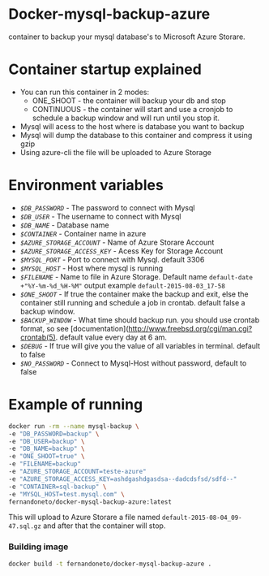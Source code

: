 # Docker-mysql-backup-azure

container to backup your mysql database's to Microsoft Azure Storare.

# Container startup explained

* You can run this container in 2 modes:
    - ONE_SHOOT - the container will backup your db and stop
    - CONTINUOUS - the container will start and use a cronjob to schedule a backup window and will run until you stop it.
* Mysql will acess to the host where is database you want to backup
* Mysql will dump the database to this container and compress it using gzip
* Using azure-cli the file will be uploaded to Azure Storage

# Environment variables

- _`$DB_PASSWORD`_ - The password to connect with Mysql
- _`$DB_USER`_ - The username to connect with Mysql
- _`$DB_NAME`_ - Database name
- _`$CONTAINER`_ - Container name in azure
- _`$AZURE_STORAGE_ACCOUNT`_ - Name of Azure Storare Account
- _`$AZURE_STORAGE_ACCESS_KEY`_ - Acess Key for Storage Account
- _`$MYSQL_PORT`_ - Port to connect with Mysql. default 3306  
- _`$MYSQL_HOST`_ - Host where mysql is running
- _`$FILENAME`_ - Name to file in Azure Storage. Default name `default-date +"%Y-%m-%d_%H-%M"` output example `default-2015-08-03_17-58`
- _`$ONE_SHOOT`_ - If true the container make the backup and exit, else the container still running and schedule a job in crontab. default false
a backup window.
- _`$BACKUP_WINDOW`_ - What time should backup run. you should use crontab format, so see [documentation](http://www.freebsd.org/cgi/man.cgi?crontab(5). default value every day at 6 am.
- _`$DEBUG`_ - If true will give you the value of all variables in terminal. default to false 
- _`$NO_PASSWORD`_ - Connect to Mysql-Host without password, default to false



# Example of running

```bash
docker run -rm --name mysql-backup \
-e "DB_PASSWORD=backup" \
-e "DB_USER=backup" \
-e "DB_NAME=backup" \
-e "ONE_SHOOT=true" \
-e "FILENAME=backup"
-e "AZURE_STORAGE_ACCOUNT=teste-azure"
-e "AZURE_STORAGE_ACCESS_KEY=ashdgashdgasdsa--dadcdsfsd/sdfd--"
-e "CONTAINER=sql-backup" \
-e "MYSQL_HOST=test.mysql.com" \
fernandoneto/docker-mysql-backup-azure:latest

```

This will upload to Azure Storare a file named `default-2015-08-04_09-47.sql.gz` and after that the
container will stop.

### Building image

```bash
docker build -t fernandoneto/docker-mysql-backup-azure .
```
